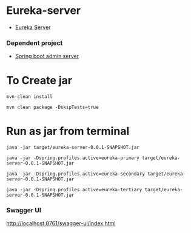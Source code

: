 # Eureka-server 

* [Eureka Server](http://localhost:8761)


### Dependent project

* [Spring boot admin server](https://github.com/M-Thirumal/spring-boot-admin-server)

# To Create jar

	mvn clean install
	
	mvn clean package -DskipTests=true

# Run as jar from terminal

	java -jar target/eureka-server-0.0.1-SNAPSHOT.jar
	
	java -jar -Dspring.profiles.active=eureka-primary target/eureka-server-0.0.1-SNAPSHOT.jar
	
	java -jar -Dspring.profiles.active=eureka-secondary target/eureka-server-0.0.1-SNAPSHOT.jar
	
	java -jar -Dspring.profiles.active=eureka-tertiary target/eureka-server-0.0.1-SNAPSHOT.jar

	
### Swagger UI

[http://localhost:8761/swagger-ui/index.html](http://localhost:8761/swagger-ui/index.html)
	